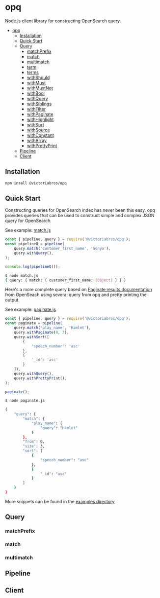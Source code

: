 # opq

Node.js client library for constructing OpenSearch query.

- [opq](#opq)
  - [Installation](#installation)
  - [Quick Start](#quick-start)
  - [Query](#query)
    - [matchPrefix](#match-prefix)
    - [match](#match)
    - [multimatch](#multimatch)
    - [term](#term)
    - [terms](#terms)
    - [withShould](#with-should)
    - [withMust](#with-must)
    - [withMustNot](#with-must-not)
    - [withBool](#with-bool)
    - [withQuery](#with-query)
    - [withSiblings](#with-siblings)
    - [withFilter](#with-filter)
    - [withPaginate](#with-paginate)
    - [withHighlight](#with-highlight)
    - [withSort](#with-sort)
    - [withSource](#with-source)
    - [withConstant](#with-constant)
    - [withArray](#with-array)
    - [withPrettyPrint](#with-prettyprint)
  - [Pipeline](#pipeline)
  - [Client](#client)


## Installation

```sh
npm insall @victoriabros/opq
```

## Quick Start

Constructing queries for OpenSearch index has never been this easy. opq provides queries that can be used to construct simple and complex JSON query for OpenSearch.

See example: [match.js](./examples/match.js)

```js
const { pipeline, query } = require('@victoriabros/opq');
const pipelineQ = pipeline(
    query.match('customer_first_name', 'Sonya'),
    query.withQuery(),
);

console.log(pipelineQ());
```

```sh
$ node match.js
{ query: { match: { customer_first_name: [Object] } } }
```

Here's a more complete query based on [Paginate results documentation](https://opensearch.org/docs/latest/search-plugins/searching-data/paginate/#the-search_after-parameter) from OpenSeach using several query from opq and pretty printing the output.

See example: [paginate.js](./examples/paginate.js)

```js
const { pipeline, query } = require('@victoriabros/opq');
const paginate = pipeline(
    query.match('play_name', 'Hamlet'),
    query.withPaginate(0, 3),
    query.withSort([
        {
            'speech_number': 'asc'
        },
        {
            '_id': 'asc'
        }
    ]),
    query.withQuery(),
    query.withPrettyPrint(),
);

paginate();

```

```sh
$ node paginate.js

{
    "query": {
        "match": {
            "play_name": {
                "query": "Hamlet"
            }
        },
        "from": 0,
        "size": 3,
        "sort": [
            {
                "speech_number": "asc"
            },
            {
                "_id": "asc"
            }
        ]
    }
}
```

More snippets can be found in the [examples directory](./examples)
## Query

### matchPrefix
### match
### multimatch

## Pipeline
## Client
